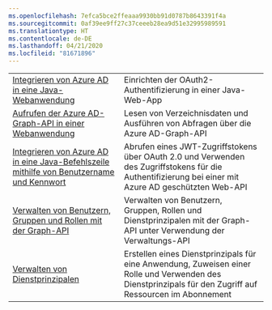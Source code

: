 ```yaml
---
ms.openlocfilehash: 7efca5bce2ffeaaa9930bb91d0787b8643391f4a
ms.sourcegitcommit: 0af39ee9ff27c37ceeeb28ea9d51e32995989591
ms.translationtype: HT
ms.contentlocale: de-DE
ms.lasthandoff: 04/21/2020
ms.locfileid: "81671896"
---
```

|  |  |
|---------|---------|
| [Integrieren von Azure AD in eine Java-Webanwendung][1] | Einrichten der OAuth2-Authentifizierung in einer Java-Web-App
| [Aufrufen der Azure AD-Graph-API in einer Webanwendung][2] | Lesen von Verzeichnisdaten und Ausführen von Abfragen über die Azure AD-Graph-API |
| [Integrieren von Azure AD in eine Java-Befehlszeile mithilfe von Benutzername und Kennwort][3] | Abrufen eines JWT-Zugriffstokens über OAuth 2.0 und Verwenden des Zugriffstokens für die Authentifizierung bei einer mit Azure AD geschützten Web-API |
| [Verwalten von Benutzern, Gruppen und Rollen mit der Graph-API][4] | Verwalten von Benutzern, Gruppen, Rollen und Dienstprinzipalen mit der Graph-API unter Verwendung der Verwaltungs-API 
| [Verwalten von Dienstprinzipalen][5] | Erstellen eines Dienstprinzipals für eine Anwendung, Zuweisen einer Rolle und Verwenden des Dienstprinzipals für den Zugriff auf Ressourcen im Abonnement | 

[1]: https://azure.microsoft.com/resources/samples/active-directory-java-webapp-openidconnect/
[2]: https://github.com/Azure-Samples/active-directory-java-graphapi-web/
[3]: https://azure.microsoft.com/resources/samples/active-directory-java-native-headless/
[4]: https://github.com/Azure-Samples/aad-java-manage-users-groups-and-roles/
[5]: https://github.com/Azure-Samples/aad-java-manage-service-principals/